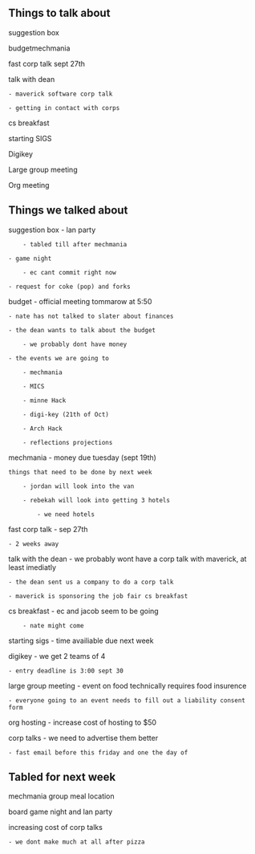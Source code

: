 ## Things to talk about ##

suggestion box

budgetmechmania

fast corp talk sept 27th

talk with dean

	- maverick software corp talk
	
	- getting in contact with corps
	
cs breakfast

starting SIGS

Digikey

Large group meeting

Org meeting


## Things we talked about ##

suggestion box
	- lan party
	
		- tabled till after mechmania
		
	- game night
	
		- ec cant commit right now
		
	- request for coke (pop) and forks

budget
	- official meeting tommarow at 5:50
	
	- nate has not talked to slater about finances
	
	- the dean wants to talk about the budget
	
		- we probably dont have money
		
	- the events we are going to
	
		- mechmania
		
		- MICS
		
		- minne Hack
		
		- digi-key (21th of Oct)
		
		- Arch Hack
		
		- reflections projections


mechmania
	- money due tuesday (sept 19th)
	
	things that need to be done by next week

		- jordan will look into the van
		
		- rebekah will look into getting 3 hotels
		
			- we need hotels 

fast corp talk
	- sep 27th
	
	- 2 weeks away


talk with the dean
	- we probably wont have a corp talk with maverick, at least imediatly
	
	- the dean sent us a company to do a corp talk
	
	- maverick is sponsoring the job fair cs breakfast


cs breakfast 
	- ec and jacob seem to be going
	
 		- nate might come

starting sigs
	- time availiable due next week

digikey
	- we get 2 teams of 4
	
	- entry deadline is 3:00 sept 30

large group meeting
	- event on food technically requires food insurence
	
	- everyone going to an event needs to fill out a liability consent form


org hosting
	- increase cost of hosting to $50

	
corp talks
	- we need to advertise them better
	
	- fast email before this friday and one the day of

## Tabled for next week ##
mechmania group meal location

board game night and lan party

increasing cost of corp talks

	- we dont make much at all after pizza


	

		

